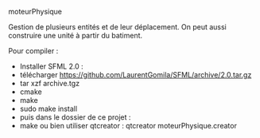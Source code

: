 moteurPhysique

Gestion de plusieurs entités et de leur déplacement. On peut aussi construire une unité à partir du batiment.

Pour compiler :
 * Installer SFML 2.0 :
  * télécharger https://github.com/LaurentGomila/SFML/archive/2.0.tar.gz
  * tar xzf archive.tgz
  * cmake
  * make
  * sudo make install
 * puis dans le dossier de ce projet :
  * make ou bien utiliser qtcreator : qtcreator moteurPhysique.creator
